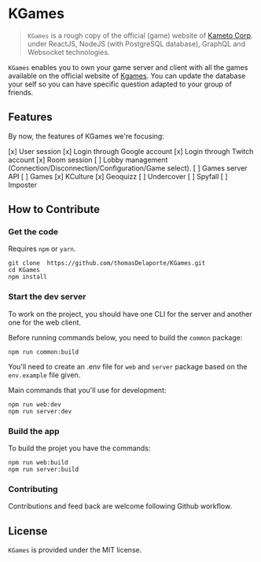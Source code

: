 # KGames

> `KGames` is a rough copy of the official (game) website of [Kameto Corp](https://kgames.fr/). under ReactJS, NodeJS (with PostgreSQL database), GraphQL and Websocket technologies.

`KGames` enables you to own your game server and client with all the games 
available on the official website of [Kgames](https://kgames.fr). You can update
the database your self so you can have specific question adapted to your
group of friends.

## Features

By now, the features of KGames we're focusing:

[x] User session
    [x] Login through Google account
    [x] Login through Twitch account
[x] Room session
[ ] Lobby management (Connection/Disconnection/Configuration/Game select).
[ ] Games server API
[ ] Games
    [x] KCulture
    [x] Geoquizz
    [ ] Undercover
    [ ] Spyfall
    [ ] Imposter

## How to Contribute

### Get the code

Requires `npm` or `yarn`. 

```
git clone  https://github.com/thomasDelaporte/KGames.git
cd KGames
npm install
```

### Start the dev server

To work on the project, you should have one CLI for the server and 
another one for the web client.

Before running commands below, you need to build the `common` package:

```
npm run common:build
```

You'll need to create an .env file for `web` and `server` package based
on the `env.example` file given.

Main commands that you'll use for development:

```
npm run web:dev
npm run server:dev
```

### Build the app

To build the projet you have the commands:

```
npm run web:build
npm run server:build
```

### Contributing

Contributions and feed back are welcome following Github workflow.

## License

`KGames` is provided under the MIT license.
